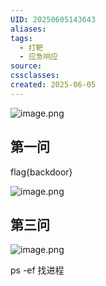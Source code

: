 ```yaml
---
UID: 20250605143643
aliases: 
tags:
  - 打靶
  - 应急响应
source: 
cssclasses: 
created: 2025-06-05
---
```


![image.png](https://s2.loli.net/2025/06/05/lBRcEQ4DLubAmfP.png)


## 第一问
flag{backdoor}

![image.png](https://s2.loli.net/2025/06/05/P2EjI49vUkzXqCT.png)


## 第三问
![image.png](https://s2.loli.net/2025/06/05/IWCOFgxkHNPVuvA.png)

ps -ef 找进程



